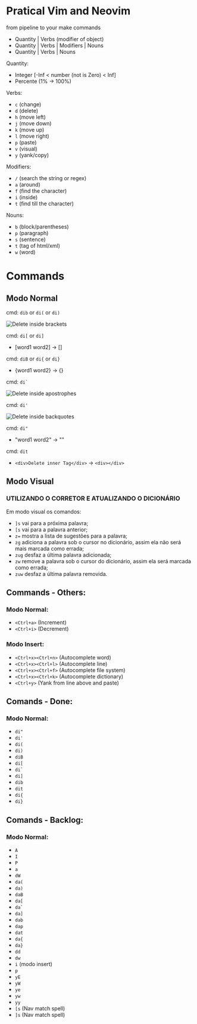 # Pratical Vim and Neovim

from pipeline to your make commands
- Quantity | Verbs (modifier of object)
- Quantity | Verbs | Modifiers | Nouns
- Quantity | Verbs | Nouns

Quantity:
 - Integer [-Inf < number (not is Zero) < Inf]
 - Percente (1% -> 100%)

Verbs:
 - `c` (change)
 - `d` (delete)
 - `h` (move left)
 - `j` (move down)
 - `k` (move up)
 - `l` (move right)
 - `p` (paste)
 - `v` (visual)
 - `y` (yank/copy)

Modifiers:
 - `/` (search the string or regex)
 - `a` (around)
 - `f` (find the character)
 - `i` (inside)
 - `t` (find till the character)

Nouns:
 - `b` (block/parentheses)
 - `p` (paragraph)
 - `s` (sentence)
 - `t` (tag of html/xml)
 - `w` (word)

# Commands

## Modo Normal

cmd: `dib` or `di(` or `di)`

![Delete inside brackets](https://github.com/iuryxavier/pratical-vim/blob/master/gifs/vokoscreen-2018-03-08_16-05-51.gif)

cmd: `di[` or `di]`
 - [word1 word2] -> []

cmd: `diB` or `di{` or `di}`
 - {word1 word2} -> {}

cmd: ``di` ``

![Delete inside apostrophes](https://github.com/iuryxavier/pratical-vim/blob/master/gifs/vokoscreen-2018-03-08_16-36-07.gif)

cmd: `di'`

![Delete inside backquotes](https://github.com/iuryxavier/pratical-vim/blob/master/gifs/vokoscreen-2018-03-08_16-25-26.gif)

cmd: `di"`
 - "word1 word2" -> ""

cmd: `dit`
 - `<div>Delete inner Tag</div>` -> `<div></div>`

## Modo Visual

### UTILIZANDO O CORRETOR E ATUALIZANDO O DICIONÁRIO
Em modo visual os comandos:
 - `]s` vai para a próxima palavra;
 - `[s` vai para a palavra anterior;
 - `z=` mostra a lista de sugestões para a palavra;
 - `zg` adiciona a palavra sob o cursor no dicionário, assim ela não será mais marcada como errada;
 - `zug` desfaz a última palavra adicionada;
 - `zw` remove a palavra sob o cursor do dicionário, assim ela será marcada como errada;
 - `zuw` desfaz a última palavra removida.


## Commands - Others:

### Modo Normal:

 - `<Ctrl+a>` (Increment)
 - `<Ctrl+i>` (Decrement)

### Modo Insert:
 - `<Ctrl+x><Ctrl+n>` (Autocomplete word)
 - `<Ctrl+x><Ctrl+l>` (Autocomplete line)
 - `<Ctrl+x><Ctrl+f>` (Autocomplete file system)
 - `<Ctrl+x><Ctrl+k>` (Autocomplete dictionary)
 - `<Ctrl+y>` (Yank from line above and paste)

## Comands - Done:

### Modo Normal:

 - `di"`
 - `di'`
 - `di(`
 - `di)`
 - `diB`
 - `di[`
 - ``di` ``
 - `di]`
 - `dib`
 - `dit`
 - `di{`
 - `di}`


## Comands - Backlog:

### Modo Normal:
 - `A`
 - `I`
 - `P`
 - `a`
 - `dW`
 - `da(`
 - `da)`
 - `daB`
 - `da[`
 - ``da` ``
 - `da]`
 - `dab`
 - `dap`
 - `dat`
 - `da{`
 - `da}`
 - `dd`
 - `dw`
 - `i` (modo insert)
 - `p`
 - `yE`
 - `yW`
 - `ye`
 - `yw`
 - `yy`
 - `[s` (Nav match spell)
 - `]s` (Nav match spell)
